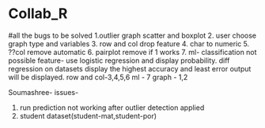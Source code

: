 # Collab_R
#all the bugs to be solved
1.outlier graph scatter and boxplot
2. user choose graph type and variables
3. row and col drop feature
4. char to numeric
5. ??col remove automatic
6. pairplot remove if 1 works
7. ml-
classification not possible feature- use logistic regression and display probability.
diff regression on datasets display the highest accuracy and least error output will be displayed.
row and col-3,4,5,6
ml - 7
graph - 1,2


Soumashree-
issues-
1. run prediction not working after outlier detection applied
2. student dataset(student-mat,student-por)